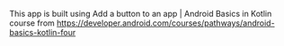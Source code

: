 This app is built using Add a button to an app | Android Basics in Kotlin course from
https://developer.android.com/courses/pathways/android-basics-kotlin-four
